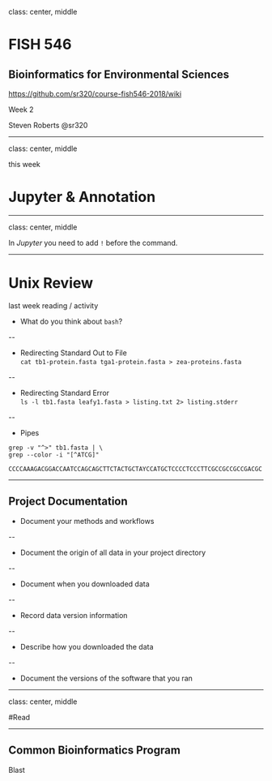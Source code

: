 class: center, middle

# FISH 546
## Bioinformatics for Environmental Sciences

https://github.com/sr320/course-fish546-2018/wiki

Week 2

Steven Roberts
@sr320

---
class: center, middle

this week
# Jupyter & Annotation

---

class: center, middle

In *Jupyter* you need to add `!` before the command.

---
# Unix Review
last week reading / activity

- What do you think about `bash`?

--

- Redirecting Standard Out to File     
`cat tb1-protein.fasta tga1-protein.fasta > zea-proteins.fasta`

--

- Redirecting Standard Error    
`ls -l tb1.fasta leafy1.fasta > listing.txt 2> listing.stderr`

--


- Pipes    
```
grep -v "^>" tb1.fasta | \
grep --color -i "[^ATCG]"
    CCCCAAAGACGGACCAATCCAGCAGCTTCTACTGCTAYCCATGCTCCCCTCCCTTCGCCGCCGCCGACGC
```    


---


## Project Documentation

-  Document your methods and workflows

--

- Document the origin of all data in your project directory

--

- Document when you downloaded data

--

- Record data version information

--

- Describe how you downloaded the data

--

- Document the versions of the software that you ran


---

class: center, middle

#Read

---
## Common Bioinformatics Program

Blast
